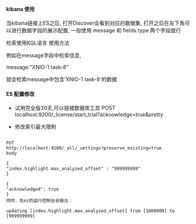 

#### kibana 使用

当kibana链接上ES之后, 打开Discover会看到对应的数据集,
打开之后在左下角可以进行数据字段的展示配置, 一般使用 message 和 fields.type 两个字段就行

检索使用KQL语言 使用方法

例如在message字段中检索信息,

message:"XNIO-1 task-8"

就会检索message中包含'XNIO-1 task-8'的数据


#### ES 配置修改

* 试用完全版30天,可以链接数据库工具
POST
localhost:9200/_license/start_trial?acknowledge=true&pretty

* 修改索引最大限制
```text

PUT
http://localhost:9200/_all/_settings?preserve_existing=true
body

{
"index.highlight.max_analyzed_offset" : "999999999"
}

{
"acknowledged": true
}
同时，在es的运行控制台会输出：

updating [index.highlight.max_analyzed_offset] from [1000000] to [999999999]

```
